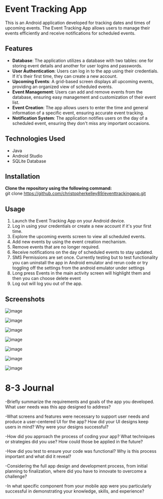# Event Tracking App

This is an Android application developed for tracking dates and times of upcoming events. The Event Tracking App allows users to manage their events efficiently and receive notifications for scheduled events.

## Features

- **Database**: The application utilizes a database with two tables: one for storing event details and another for user logins and passwords.
- **User Authentication**: Users can log in to the app using their credentials. If it's their first time, they can create a new account.
- **Upcoming Events**: A grid-based screen displays all upcoming events, providing an organized view of scheduled events.
- **Event Management**: Users can add and remove events from the database, ensuring easy management and customization of their event list.
- **Event Creation**: The app allows users to enter the time and general information of a specific event, ensuring accurate event tracking.
- **Notification System**: The application notifies users on the day of a scheduled event, ensuring they don't miss any important occasions.

## Technologies Used

- Java
- Android Studio
- SQLite Database

## Installation

**Clone the repository using the following command:**    
git clone https://github.com/christopherkelley89/eventtrackingapp.git


## Usage

1. Launch the Event Tracking App on your Android device.
2. Log in using your credentials or create a new account if it's your first time.
3. Explore the upcoming events screen to view all scheduled events.
4. Add new events by using the event creation mechanism.
5. Remove events that are no longer required.
6. Receive notifications on the day of scheduled events to stay updated.
7. SMS Permissions are set once. Currently testing but to test functionality you can uninstall the app in Android emulator and rerun code or try toggling off the settings from the android emulator under settings
8. Long press Events in the main activity screen will highlight them and then you can choose delete event
9. Log out will log you out of the app. 


## Screenshots
![image](https://github.com/christopherkelley89/EventTrackingApp/assets/60987011/d8453954-106f-43d3-9c1a-3fe28c8ca470)

![image](https://github.com/christopherkelley89/EventTrackingApp/assets/60987011/4190c8bd-7605-4bc2-8b5a-ab8e6e056362)

![image](https://github.com/christopherkelley89/EventTrackingApp/assets/60987011/163b2aeb-6765-436d-a246-22506d71b89f)

![image](https://github.com/christopherkelley89/EventTrackingApp/assets/60987011/fe4a341e-926f-4c61-af93-8b9e74cc58d4)

![image](https://github.com/christopherkelley89/EventTrackingApp/assets/60987011/9c374aa8-fd05-44a9-b498-f16cb1d76ad6)

![image](https://github.com/christopherkelley89/EventTrackingApp/assets/60987011/e58a1bdb-661f-4c1f-9af3-5885f2f968f4)

![image](https://github.com/christopherkelley89/EventTrackingApp/assets/60987011/7175cfdb-c90d-4fe9-ac68-0973d208e01b)

# 8-3 Journal 
-Briefly summarize the requirements and goals of the app you developed. What user needs was this app designed to address?

-What screens and features were necessary to support user needs and produce a user-centered UI for the app? How did your UI designs keep users in mind? Why were your designs successful?

-How did you approach the process of coding your app? What techniques or strategies did you use? How could those be applied in the future?

-How did you test to ensure your code was functional? Why is this process important and what did it reveal?

-Considering the full app design and development process, from initial planning to finalization, where did you have to innovate to overcome a challenge?

-In what specific component from your mobile app were you particularly successful in demonstrating your knowledge, skills, and experience?

